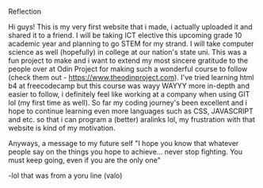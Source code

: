 Reflection

Hi guys! This is my very first website that i made, i actually uploaded it and shared it to a friend. I will be taking ICT elective this upcoming grade 10 academic year and planning to go STEM for my strand. I will take computer science as well (hopefully) in college at our nation's state uni. This was a fun project to make and i want to extend my most sincere gratitude to the people over at Odin Project for making such a wonderful course to follow (check them out - https://www.theodinproject.com). I've tried learning html b4 at freecodecamp but this course was wayy WAYYY more in-depth and easier to follow, i definitely feel like working at a company when using GIT lol (my first time as well). So far my coding journey's been excellent and i hope to continue learning even more languages such as CSS, JAVASCRIPT and etc. so that i can program a (better) aralinks lol, my frustration with that website is kind of my motivation. 

Anyways, a message to my future self "I hope you know that whatever people say on the things you hope to achieve... never stop fighting. You must keep going, even if you are the only one"   


















-lol that was from a yoru line (valo)
